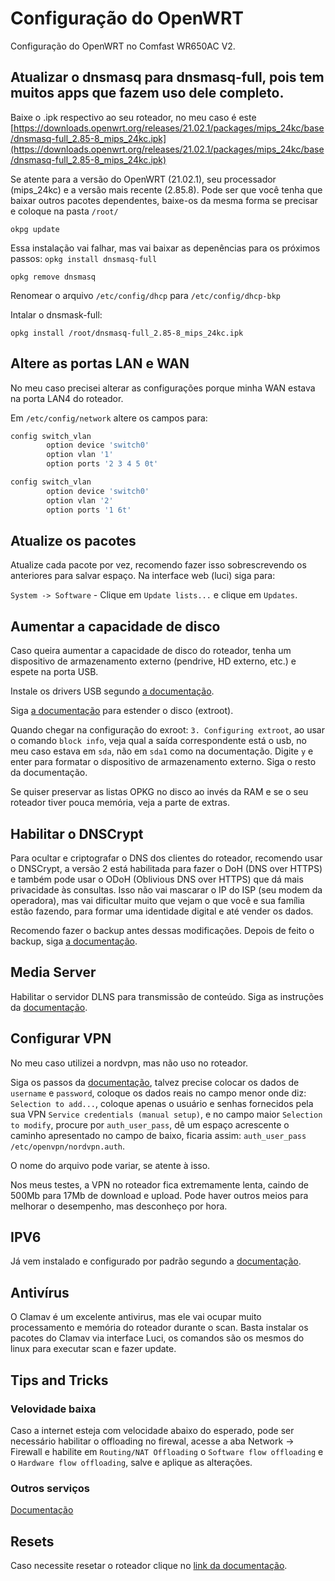 # Configuração do OpenWRT

Configuração do OpenWRT no Comfast WR650AC V2.

## Atualizar o dnsmasq para dnsmasq-full, pois tem muitos apps que fazem uso dele completo.

Baixe o .ipk respectivo ao seu roteador, no meu caso é este [https://downloads.openwrt.org/releases/21.02.1/packages/mips_24kc/base/dnsmasq-full_2.85-8_mips_24kc.ipk](https://downloads.openwrt.org/releases/21.02.1/packages/mips_24kc/base/dnsmasq-full_2.85-8_mips_24kc.ipk)

Se atente para a versão do OpenWRT (21.02.1), seu processador (mips_24kc) e a versão mais recente (2.85.8). Pode ser que você tenha que baixar outros pacotes dependentes, baixe-os da mesma forma se precisar e coloque na pasta `/root/`

`okpg update`

Essa instalação vai falhar, mas vai baixar as depenências para os próximos passos: `opkg install dnsmasq-full`

`opkg remove dnsmasq`

Renomear o arquivo `/etc/config/dhcp` para `/etc/config/dhcp-bkp`

Intalar o dnsmask-full:

`opkg install /root/dnsmasq-full_2.85-8_mips_24kc.ipk`

## Altere as portas LAN e WAN

No meu caso precisei alterar as configurações porque minha WAN estava na porta LAN4 do roteador.

Em `/etc/config/network` altere os campos para:

```zsh
config switch_vlan
        option device 'switch0'
        option vlan '1'
        option ports '2 3 4 5 0t'

config switch_vlan
        option device 'switch0'
        option vlan '2'
        option ports '1 6t'
```

## Atualize os pacotes

Atualize cada pacote por vez, recomendo fazer isso sobrescrevendo os anteriores para salvar espaço. Na interface web (luci) siga para:

`System -> Software` - Clique em `Update lists...` e clique em `Updates`.

## Aumentar a capacidade de disco

Caso queira aumentar a capacidade de disco do roteador, tenha um dispositivo de armazenamento externo (pendrive, HD externo, etc.) e espete na porta USB.

Instale os drivers USB segundo [a documentação](https://openwrt.org/docs/guide-user/storage/usb-installing).

Siga [a documentação](https://openwrt.org/docs/guide-user/additional-software/extroot_configuration) para estender o disco (extroot).

Quando chegar na configuração do exroot: `3. Configuring extroot`, ao usar o comando `block info`, veja qual a saída correspondente está o usb, no meu caso estava em `sda`, não em `sda1` como na documentação. Digite `y` e enter para formatar o dispositivo de armazenamento externo. Siga o resto da documentação.

Se quiser preservar as listas OPKG no disco ao invés da RAM e se o seu roteador tiver pouca memória, veja a parte de extras.

## Habilitar o DNSCrypt

Para ocultar e criptografar o DNS dos clientes do roteador, recomendo usar o DNSCrypt, a versão 2 está habilitada para fazer o DoH (DNS over HTTPS) e também pode usar o ODoH (Oblivious DNS over HTTPS) que dá mais privacidade às consultas. Isso não vai mascarar o IP do ISP (seu modem da operadora), mas vai dificultar muito que vejam o que você e sua família estão fazendo, para formar uma identidade digital e até vender os dados.

Recomendo fazer o backup antes dessas modificações. Depois de feito o backup, siga [a documentação](https://github.com/DNSCrypt/dnscrypt-proxy/wiki/Installation-on-OpenWrt).

## Media Server

Habilitar o servidor DLNS para transmissão de conteúdo. Siga as instruções da [documentação](https://openwrt.org/docs/guide-user/services/media_server/dlna).

## Configurar VPN

No meu caso utilizei a nordvpn, mas não uso no roteador.

Siga os passos da [documentação](https://openwrt.org/docs/guide-user/services/vpn/openvpn/client-luci), talvez precise colocar os dados de `username` e `password`, coloque os dados reais no campo menor onde diz: `Selection to add...`, coloque apenas o usuário e senhas fornecidos pela sua VPN `Service credentials (manual setup)`, e no campo maior `Selection to modify`, procure por `auth_user_pass`, dê um espaço acrescente o caminho apresentado no campo de baixo, ficaria assim: `auth_user_pass /etc/openvpn/nordvpn.auth`.

O nome do arquivo pode variar, se atente à isso.

Nos meus testes, a VPN no roteador fica extremamente lenta, caindo de 500Mb para 17Mb de download e upload. Pode haver outros meios para melhorar o desempenho, mas desconheço por hora.

## IPV6

Já vem instalado e configurado por padrão segundo a [documentação](https://openwrt.org/docs/guide-user/network/ipv6/configuration).

## Antivírus

O Clamav é um excelente antivirus, mas ele vai ocupar muito processamento e memória do roteador durante o scan. Basta instalar os pacotes do Clamav via interface Luci, os comandos são os mesmos do linux para executar scan e fazer update.

## Tips and Tricks

### Velovidade baixa

Caso a internet esteja com velocidade abaixo do esperado, pode ser necessário habilitar o offloading no firewal, acesse a aba Network -> Firewall e habilite em `Routing/NAT Offloading` o `Software flow offloading` e o `Hardware flow offloading`, salve e aplique as alterações.

### Outros serviços

[Documentação](https://openwrt.org/docs/guide-user/services/start)

## Resets

Caso necessite resetar o roteador clique no [link da documentação](https://openwrt.org/docs/guide-user/troubleshooting/failsafe_and_factory_reset).

